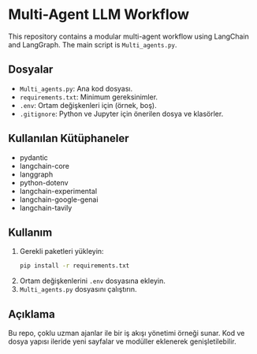 # Multi-Agent LLM Workflow

This repository contains a modular multi-agent workflow using LangChain and LangGraph. The main script is `Multi_agents.py`.

## Dosyalar
- `Multi_agents.py`: Ana kod dosyası.
- `requirements.txt`: Minimum gereksinimler.
- `.env`: Ortam değişkenleri için (örnek, boş).
- `.gitignore`: Python ve Jupyter için önerilen dosya ve klasörler.

## Kullanılan Kütüphaneler
- pydantic
- langchain-core
- langgraph
- python-dotenv
- langchain-experimental
- langchain-google-genai
- langchain-tavily

## Kullanım
1. Gerekli paketleri yükleyin:
   ```bash
   pip install -r requirements.txt
   ```
2. Ortam değişkenlerini `.env` dosyasına ekleyin.
3. `Multi_agents.py` dosyasını çalıştırın.

## Açıklama
Bu repo, çoklu uzman ajanlar ile bir iş akışı yönetimi örneği sunar. Kod ve dosya yapısı ileride yeni sayfalar ve modüller eklenerek genişletilebilir.
